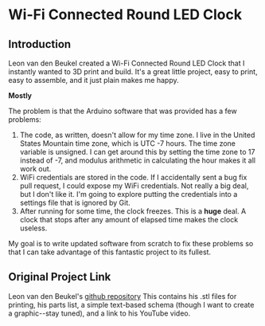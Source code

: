 Wi-Fi Connected Round LED Clock
===============================

Introduction
------------
Leon van den Beukel created a Wi-Fi Connected Round LED Clock that I instantly wanted to 3D print and build. It's a great little project, easy to print, easy to assemble, and it just plain makes me happy.

__Mostly__

The problem is that the Arduino software that was provided has a few problems:

1. The code, as written, doesn't allow for my time zone. I live in the United States Mountain time zone, which is UTC -7 hours. The time zone variable is unsigned. I can get around this by setting the time zone to 17 instead of -7, and modulus arithmetic in calculating the hour makes it all work out.
2. WiFi credentials are stored in the code. If I accidentally sent a bug fix pull request, I could expose my WiFi credentials. Not really a big deal, but I don't like it. I'm going to explore putting the credentials into a settings file that is ignored by Git.
3. After running for some time, the clock freezes. This is a **huge** deal. A clock that stops after any amount of elapsed time makes the clock useless.

My goal is to write updated software from scratch to fix these problems so that I can take advantage of this fantastic project to its fullest.

Original Project Link
---------------------
Leon van den Beukel's [github repository](https://github.com/leonvandenbeukel/Round-LED-Clock) This contains his .stl files for printing, his parts list, a simple text-based schema (though I want to create a graphic--stay tuned), and a link to his YouTube video.
